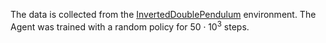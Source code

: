 The data is collected from the [InvertedDoublePendulum](https://gymnasium.farama.org/environments/mujoco/inverted_double_pendulum/) environment. The Agent was trained with a random policy for $50 \cdot 10^3$ steps.
